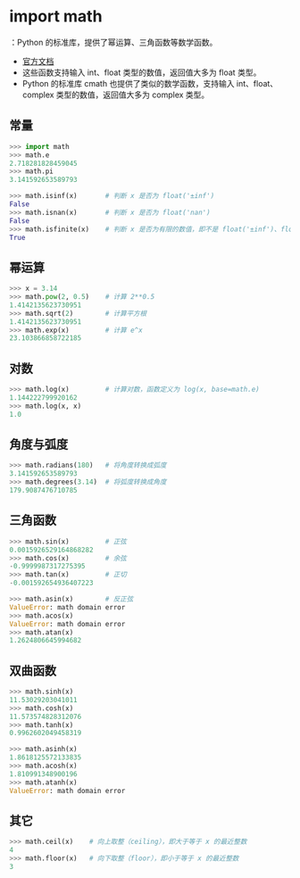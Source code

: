 # import math

：Python 的标准库，提供了幂运算、三角函数等数学函数。
- [官方文档](https://docs.python.org/3/library/math.html)
- 这些函数支持输入 int、float 类型的数值，返回值大多为 float 类型。
- Python 的标准库 cmath 也提供了类似的数学函数，支持输入 int、float、complex 类型的数值，返回值大多为 complex 类型。

## 常量

```py
>>> import math
>>> math.e
2.718281828459045
>>> math.pi
3.141592653589793
```
```py
>>> math.isinf(x)       # 判断 x 是否为 float('±inf')
False
>>> math.isnan(x)       # 判断 x 是否为 float('nan')
False
>>> math.isfinite(x)    # 判断 x 是否为有限的数值，即不是 float('±inf')、float('nan')
True
```

## 幂运算

```py
>>> x = 3.14
>>> math.pow(2, 0.5)    # 计算 2**0.5
1.4142135623730951
>>> math.sqrt(2)        # 计算平方根
1.4142135623730951
>>> math.exp(x)         # 计算 e^x
23.103866858722185
```

## 对数

```py
>>> math.log(x)         # 计算对数，函数定义为 log(x, base=math.e)
1.144222799920162
>>> math.log(x, x)
1.0
```

## 角度与弧度

```py
>>> math.radians(180)   # 将角度转换成弧度
3.141592653589793
>>> math.degrees(3.14)  # 将弧度转换成角度
179.9087476710785
```

## 三角函数

```py
>>> math.sin(x)         # 正弦
0.0015926529164868282
>>> math.cos(x)         # 余弦
-0.9999987317275395
>>> math.tan(x)         # 正切
-0.001592654936407223
```

```py
>>> math.asin(x)        # 反正弦
ValueError: math domain error
>>> math.acos(x)
ValueError: math domain error
>>> math.atan(x)
1.2624806645994682
```

## 双曲函数

```py
>>> math.sinh(x)
11.53029203041011
>>> math.cosh(x)
11.573574828312076
>>> math.tanh(x)
0.9962602049458319
```
```py
>>> math.asinh(x)
1.8618125572133835
>>> math.acosh(x)
1.810991348900196
>>> math.atanh(x)
ValueError: math domain error
```

## 其它

```py
>>> math.ceil(x)    # 向上取整（ceiling），即大于等于 x 的最近整数
4
>>> math.floor(x)   # 向下取整（floor），即小于等于 x 的最近整数
3
```
